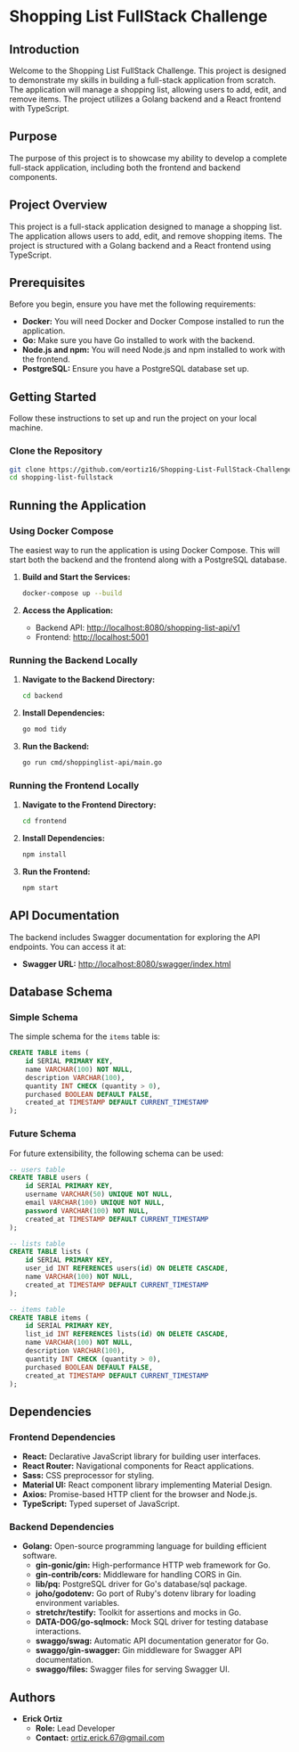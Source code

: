 
# Shopping List FullStack Challenge

## Introduction

Welcome to the Shopping List FullStack Challenge. This project is designed to demonstrate my skills in building a full-stack application from scratch. The application will manage a shopping list, allowing users to add, edit, and remove items. The project utilizes a Golang backend and a React frontend with TypeScript.

## Purpose

The purpose of this project is to showcase my ability to develop a complete full-stack application, including both the frontend and backend components.

## Project Overview

This project is a full-stack application designed to manage a shopping list. The application allows users to add, edit, and remove shopping items. The project is structured with a Golang backend and a React frontend using TypeScript.

## Prerequisites

Before you begin, ensure you have met the following requirements:

- **Docker:** You will need Docker and Docker Compose installed to run the application.
- **Go:** Make sure you have Go installed to work with the backend.
- **Node.js and npm:** You will need Node.js and npm installed to work with the frontend.
- **PostgreSQL:** Ensure you have a PostgreSQL database set up.

## Getting Started

Follow these instructions to set up and run the project on your local machine.

### Clone the Repository

```sh
git clone https://github.com/eortiz16/Shopping-List-FullStack-Challenge.git
cd shopping-list-fullstack
```

## Running the Application

### Using Docker Compose

The easiest way to run the application is using Docker Compose. This will start both the backend and the frontend along with a PostgreSQL database.

1. **Build and Start the Services:**

    ```sh
    docker-compose up --build
    ```

2. **Access the Application:**

    - Backend API: [http://localhost:8080/shopping-list-api/v1](http://localhost:8080/shopping-list-api/v1)
    - Frontend: [http://localhost:5001](http://localhost:5001)

### Running the Backend Locally

1. **Navigate to the Backend Directory:**

    ```sh
    cd backend
    ```

2. **Install Dependencies:**

    ```sh
    go mod tidy
    ```

3. **Run the Backend:**

    ```sh
    go run cmd/shoppinglist-api/main.go
    ```

### Running the Frontend Locally

1. **Navigate to the Frontend Directory:**

    ```sh
    cd frontend
    ```

2. **Install Dependencies:**

    ```sh
    npm install
    ```

3. **Run the Frontend:**

    ```sh
    npm start
    ```

## API Documentation

The backend includes Swagger documentation for exploring the API endpoints. You can access it at:

- **Swagger URL:** [http://localhost:8080/swagger/index.html](http://localhost:8080/swagger/index.html)

## Database Schema

### Simple Schema

The simple schema for the `items` table is:

```sql
CREATE TABLE items (
    id SERIAL PRIMARY KEY,
    name VARCHAR(100) NOT NULL,
    description VARCHAR(100),
    quantity INT CHECK (quantity > 0),
    purchased BOOLEAN DEFAULT FALSE,
    created_at TIMESTAMP DEFAULT CURRENT_TIMESTAMP
);
```

### Future Schema

For future extensibility, the following schema can be used:

```sql
-- users table
CREATE TABLE users (
    id SERIAL PRIMARY KEY,
    username VARCHAR(50) UNIQUE NOT NULL,
    email VARCHAR(100) UNIQUE NOT NULL,
    password VARCHAR(100) NOT NULL,
    created_at TIMESTAMP DEFAULT CURRENT_TIMESTAMP
);

-- lists table
CREATE TABLE lists (
    id SERIAL PRIMARY KEY,
    user_id INT REFERENCES users(id) ON DELETE CASCADE,
    name VARCHAR(100) NOT NULL,
    created_at TIMESTAMP DEFAULT CURRENT_TIMESTAMP
);

-- items table
CREATE TABLE items (
    id SERIAL PRIMARY KEY,
    list_id INT REFERENCES lists(id) ON DELETE CASCADE,
    name VARCHAR(100) NOT NULL,
    description VARCHAR(100),
    quantity INT CHECK (quantity > 0),
    purchased BOOLEAN DEFAULT FALSE,
    created_at TIMESTAMP DEFAULT CURRENT_TIMESTAMP
);
```

## Dependencies

### Frontend Dependencies

- **React:** Declarative JavaScript library for building user interfaces.
- **React Router:** Navigational components for React applications.
- **Sass:** CSS preprocessor for styling.
- **Material UI:** React component library implementing Material Design.
- **Axios:** Promise-based HTTP client for the browser and Node.js.
- **TypeScript:** Typed superset of JavaScript.

### Backend Dependencies

- **Golang:** Open-source programming language for building efficient software.
  - **gin-gonic/gin:** High-performance HTTP web framework for Go.
  - **gin-contrib/cors:** Middleware for handling CORS in Gin.
  - **lib/pq:** PostgreSQL driver for Go's database/sql package.
  - **joho/godotenv:** Go port of Ruby's dotenv library for loading environment variables.
  - **stretchr/testify:** Toolkit for assertions and mocks in Go.
  - **DATA-DOG/go-sqlmock:** Mock SQL driver for testing database interactions.
  - **swaggo/swag:** Automatic API documentation generator for Go.
  - **swaggo/gin-swagger:** Gin middleware for Swagger API documentation.
  - **swaggo/files:** Swagger files for serving Swagger UI.

## Authors

- **Erick Ortiz**
  - **Role:** Lead Developer
  - **Contact:** [ortiz.erick.67@gmail.com](mailto:ortiz.erick.67@gmail.com)
